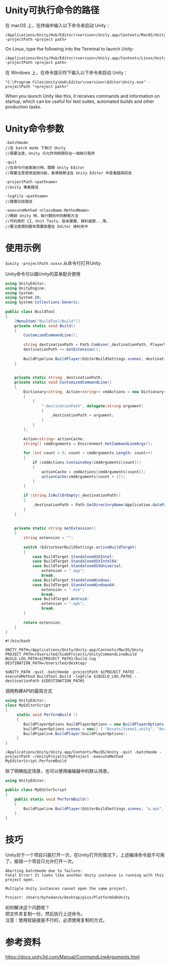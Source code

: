 # Unity可执行命令的路径
在 macOS 上，在终端中输入以下命令来启动 Unity：

    /Applications/Unity/Hub/Editor/<version>/Unity.app/Contents/MacOS/Unity -projectPath <project path>

On Linux, type the following into the Terminal to launch Unity:

    /Applications/Unity/Hub/Editor/<version>/Unity.app/Contents/Linux/Unity -projectPath <project path>

在 Windows 上，在命令提示符下输入以下命令来启动 Unity：

    "C:\Program Files\Unity\Hub\Editor\<version>\Editor\Unity.exe" -projectPath "<project path>"

When you launch Unity like this, it receives commands and information on startup, which can be useful for test suites, automated builds and other production tasks.

# Unity命令参数
```plain
-batchmode
//在 batch mode 下執行 Unity
//需要注意，Unity 只允許同時間存在一個執行程序
 
-quit
//在命令行結束執行時，關閉 Unity Editor
//需要注意使用這個功能，會導致無法在 Unity Editor 中查看錯誤訊息
 
-projectPath <pathname>
//Unity 專案路徑
 
-logFile <pathname>
//建置日誌路徑
 
-executeMethod <ClassName.MethodName>
//開啟 Unity 時，執行類別中的靜態方法
//可利用於 CI、Unit Tests、版本建置、資料處理...等。
//要注意類別腳本需要放置在 Editor 資料夾中
```

# 使用示例
`$unity -projectPath xxxxx` 从命令行打开Unity 

Unity命令可以跟Unity的菜单配合使用
```csharp
using UnityEditor;
using UnityEngine;
using System;
using System.IO;
using System.Collections.Generic;
 
public class BuildTool
{
    [MenuItem("BuildTool/Build")]
    private static void Build()
    {
        CustomizedCommandLine();
 
        string destinationPath = Path.Combine(_destinationPath, PlayerSettings.productName);
        destinationPath += GetExtension();
 
        BuildPipeline.BuildPlayer(EditorBuildSettings.scenes, destinationPath, EditorUserBuildSettings.activeBuildTarget, BuildOptions.None);
    }
 
 
    private static string _destinationPath;
    private static void CustomizedCommandLine()
    {
        Dictionary<string, Action<string>> cmdActions = new Dictionary<string, Action<string>>
        {
            {
                "-destinationPath", delegate(string argument)
                {
                    _destinationPath = argument;
                }
            }
        };
 
        Action<string> actionCache;
        string[] cmdArguments = Environment.GetCommandLineArgs();
 
        for (int count = 0; count < cmdArguments.Length; count++)
        {
            if (cmdActions.ContainsKey(cmdArguments[count]))
            {
                actionCache = cmdActions[cmdArguments[count]];
                actionCache(cmdArguments[count + 1]);
            }
        }
 
        if (string.IsNullOrEmpty(_destinationPath))
        {
            _destinationPath = Path.GetDirectoryName(Application.dataPath);
        }
    }
 
 
    private static string GetExtension()
    {
        string extension = "";
 
        switch (EditorUserBuildSettings.activeBuildTarget)
        {
            case BuildTarget.StandaloneOSXIntel:
            case BuildTarget.StandaloneOSXIntel64:
            case BuildTarget.StandaloneOSXUniversal:
                extension = ".app";
                break;
            case BuildTarget.StandaloneWindows:
            case BuildTarget.StandaloneWindows64:
                extension = ".exe";
                break;
            case BuildTarget.Android:
                extension = ".apk";
                break;
        }
 
        return extension;
    }
}
```
```plain
#!/bin/bash
 
UNITY_PATH=/Applications/Unity/Unity.app/Contents/MacOS/Unity
PROJECT_PATH=/Users/ted/SideProjects/UnityCommandLineBuild
BUILD_LOG_PATH=${PROJECT_PATH}/build.log
DESTINATION_PATH=/Users/ted/Desktop/

$UNITY_PATH -quit -batchmode -projectPath ${PROJECT_PATH} -executeMethod BuildTool.Build -logFile ${BUILD_LOG_PATH} -destinationPath ${DESTINATION_PATH}

```

调用构建API的最简方式
```c#
using UnityEditor;
class MyEditorScript
{
     static void PerformBuild ()
     {
        BuildPlayerOptions buildPlayerOptions = new BuildPlayerOptions();
        buildPlayerOptions.scenes = new[] { "Assets/Scene1.unity", "Assets/Scene2.unity" };
        BuildPipeline.BuildPlayer(buildPlayerOptions);
     }
}
```
    /Applications/Unity/Unity.app/Contents/MacOS/Unity -quit -batchmode -projectPath ~/UnityProjects/MyProject -executeMethod MyEditorScript.PerformBuild

除了明确指定场景，也可以使用编辑器中的默认场景。  
```c#
using UnityEditor;

public class MyEditorScript
{
    public static void PerformBuild()
    {
        BuildPipeline.BuildPlayer(EditorBuildSettings.scenes, "a.apk", EditorUserBuildSettings.activeBuildTarget, BuildOptions.None);
    }
}
```

# 技巧
Unity对于一个项目只能打开一次，在Unity打开的情况下，上述编译命令就不可用了。报错一个项目只允许打开一次。
```plain
Aborting batchmode due to failure:
Fatal Error! It looks like another Unity instance is running with this project open.

Multiple Unity instances cannot open the same project.

Project: /Users/bytedance/Desktop/pico/PlatformSdkUnity

```
如何解决这个问题呢？  
把文件夹复制一份，然后执行上述命令。  
注意：使用软链接是不行的，必须使用复制的方式。 


# 参考资料
https://docs.unity3d.com/Manual/CommandLineArguments.html